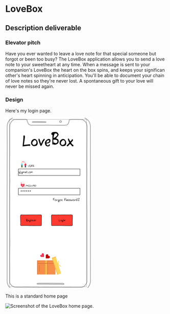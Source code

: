 # LoveBox

## Description deliverable

### Elevator pitch

Have you ever wanted to leave a love note for that special someone but forgot or been too busy? The LoveBox application allows you to send a love note to your sweetheart at any time. When a message is sent to your companion's LoveBox the heart on the box spins, and keeps your significan other's heart spinning in anticipation. You'll be able to document your chain of love notes so they're never lost. A spontaneous gift to your love will never be missed again.

### Design

Here's my login page.

![Screenshot of the LoveBox login page](https://github.com/mmosiahc/Startup/blob/main/LoveBoxLogin.png)

This is a standard home page

![Screenshot of the LoveBox home page]().
